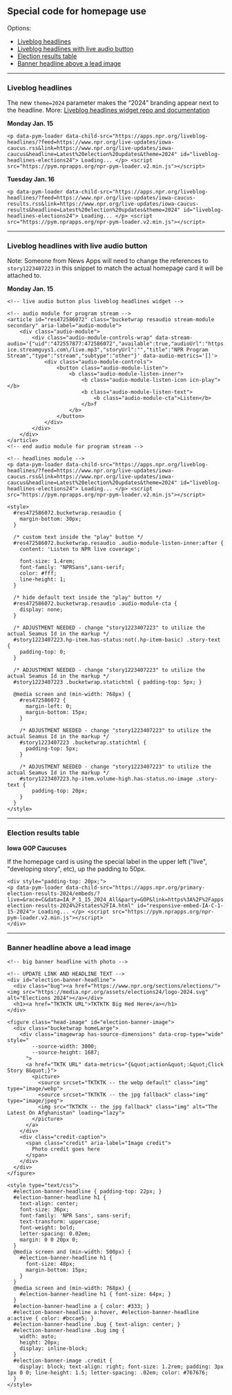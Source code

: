 Special code for homepage use
-----------------------------

Options:
* [Liveblog headlines](#liveblog-headlines)
* [Liveblog headlines with live audio button](#liveblog-headlines-with-live-audio-button)
* [Election results table](#election-results-table)
* [Banner headline above a lead image](#banner-headline-above-a-lead-image)


------

### Liveblog headlines

The new `theme=2024` parameter makes the “2024” branding appear next to the headline. More: [Liveblog headlines widget repo and documentation](https://github.com/nprapps/liveblog-headlines)

**Monday Jan. 15**

```
<p data-pym-loader data-child-src="https://apps.npr.org/liveblog-headlines/?feed=https://www.npr.org/live-updates/iowa-caucus.rss&link=https://www.npr.org/live-updates/iowa-caucus&headline=Latest%20election%20updates&theme=2024" id="liveblog-headlines-elections24"> Loading... </p> <script src="https://pym.nprapps.org/npr-pym-loader.v2.min.js"></script>
```

**Tuesday Jan. 16**

```
<p data-pym-loader data-child-src="https://apps.npr.org/liveblog-headlines/?feed=https://www.npr.org/live-updates/iowa-caucus-results.rss&link=https://www.npr.org/live-updates/iowa-caucus-results&headline=Latest%20election%20updates&theme=2024" id="liveblog-headlines-elections24"> Loading... </p> <script src="https://pym.nprapps.org/npr-pym-loader.v2.min.js"></script>
```

------

### Liveblog headlines with live audio button

Note: Someone from News Apps will need to change the references to `story1223407223` in this snippet to match the actual homepage card it will be attached to.

**Monday Jan. 15**

```
<!-- live audio button plus liveblog headlines widget --> 

<!-- audio module for program stream -->
<article id="res472586072" class="bucketwrap resaudio stream-module secondary" aria-label="audio-module">
    <div class="audio-module">
        <div class="audio-module-controls-wrap" data-stream-audio='{"uid":"472557877:472586072","available":true,"audioUrl":"https:\/\/npr-ice.streamguys1.com\/live.mp3","storyUrl":"","title":"NPR Program Stream","type":"stream","subtype":"other"}' data-audio-metrics='[]'>
            <div class="audio-module-controls">
                <button class="audio-module-listen">
                    <b class="audio-module-listen-inner">
                        <b class="audio-module-listen-icon icn-play"></b>
                        <b class="audio-module-listen-text">
                            <b class="audio-module-cta">Listen</b>
                        </b>f
                    </b>
                </button>
            </div>
        </div>
    </div>
</article>
<!-- end audio module for program stream -->

<!-- headlines module -->
<p data-pym-loader data-child-src="https://apps.npr.org/liveblog-headlines/?feed=https://www.npr.org/live-updates/iowa-caucus.rss&link=https://www.npr.org/live-updates/iowa-caucus&headline=Latest%20election%20updates&theme=2024" id="liveblog-headlines-elections24"> Loading... </p> <script src="https://pym.nprapps.org/npr-pym-loader.v2.min.js"></script>

<style>
  #res472586072.bucketwrap.resaudio {
    margin-bottom: 30px;
  }
  
  /* custom text inside the "play" button */
  #res472586072.bucketwrap.resaudio .audio-module-listen-inner:after {
    content: 'Listen to NPR live coverage';

    font-size: 1.4rem;
    font-family: "NPRSans",sans-serif;
    color: #fff;
    line-height: 1;
  }

  /* hide default text inside the "play" button */
  #res472586072.bucketwrap.resaudio .audio-module-cta {
    display: none;
  }

  /* ADJUSTMENT NEEDED - change "story1223407223" to utilize the actual Seamus Id in the markup */
  #story1223407223.hp-item.has-status:not(.hp-item-basic) .story-text {
    padding-top: 0;
  }

  /* ADJUSTMENT NEEDED - change "story1223407223" to utilize the actual Seamus Id in the markup */
  #story1223407223 .bucketwrap.statichtml { padding-top: 5px; }

  @media screen and (min-width: 768px) {
    #res472586072 {
      margin-left: 0;
      margin-bottom: 15px;
    }

    /* ADJUSTMENT NEEDED - change "story1223407223" to utilize the actual Seamus Id in the markup */
    #story1223407223 .bucketwrap.statichtml {
      padding-top: 5px;
    }

    /* ADJUSTMENT NEEDED - change "story1223407223" to utilize the actual Seamus Id in the markup */
    #story1223407223.hp-item.volume-high.has-status.no-image .story-text {
        padding-top: 20px;
    }
  }
</style>
```

-----

### Election results table

**Iowa GOP Caucuses**

If the homepage card is using the special label in the upper left ("live", "developing story", etc), up the padding to 50px.

```
<div style="padding-top: 20px;">
<p data-pym-loader data-child-src="https://apps.npr.org/primary-election-results-2024/embeds/?live=&race=C&data=IA_P_1_15_2024_All&party=GOP&link=https%3A%2F%2Fapps.npr.org%2Fprimary-election-results-2024%2Fstates%2FIA.html" id="responsive-embed-IA-C-1-15-2024"> Loading... </p> <script src="https://pym.nprapps.org/npr-pym-loader.v2.min.js"></script>
</div>
```

----

### Banner headline above a lead image

```
<!-- big banner headline with photo -->

<!-- UPDATE LINK AND HEADLINE TEXT -->
<div id="election-banner-headline">
  <div class="bug"><a href="https://www.npr.org/sections/elections/"><img src="https://media.npr.org/assets/elections24/logo-2024.svg" alt="Elections 2024"></a></div>
  <h1><a href="TKTKTK URL">TKTKTK Big Hed Here</a></h1>
</div>

<figure class="head-image" id="election-banner-image">
  <div class="bucketwrap homeLarge">
    <div class="imagewrap has-source-dimensions" data-crop-type="wide" style="
        --source-width: 3000;
        --source-height: 1687;
      ">
      <a href="TKTK URL" data-metrics="{&quot;action&quot;:&quot;Click Story 8&quot;}">
        <picture>
          <source srcset="TKTKTK -- the webp default" class="img" type="image/webp">
          <source srcset="TKTKTK -- the jpg fallback" class="img" type="image/jpeg">
          <img src="TKTKTK -- the jpg fallback" class="img" alt="The Latest On Afghanistan" loading="lazy">
        </picture>
      </a>
    </div>
    <div class="credit-caption">
      <span class="credit" aria-label="Image credit">
        Photo credit goes here
      </span>
    </div>
  </div>
</figure>

<style type="text/css">
  #election-banner-headline { padding-top: 22px; }
  #election-banner-headline h1 {
    text-align: center;
    font-size: 36px;
    font-family: 'NPR Sans', sans-serif;
    text-transform: uppercase;
    font-weight: bold;
    letter-spacing: 0.02em;
    margin: 0 0 20px 0;
  }
  @media screen and (min-width: 500px) {
    #election-banner-headline h1 {
      font-size: 48px;
      margin-bottom: 15px;
    }
  }
  @media screen and (min-width: 768px) {
    #election-banner-headline h1 { font-size: 64px; }
  }
  #election-banner-headline a { color: #333; }
  #election-banner-headline a:hover, #election-banner-headline a:active { color: #bccae5; }
  #election-banner-headline .bug { text-align: center; }
  #election-banner-headline .bug img {
    width: auto;
    height: 20px;
    display: inline-block;
  }
  #election-banner-image .credit {
    display: block; text-align: right; font-size: 1.2rem; padding: 3px 1px 0 0; line-height: 1.5; letter-spacing: .02em; color: #767676;
  }
</style>